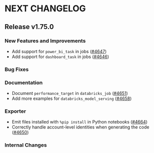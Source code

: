 # NEXT CHANGELOG

## Release v1.75.0

### New Features and Improvements

 * Add support for `power_bi_task` in jobs ([#4647](https://github.com/databricks/terraform-provider-databricks/pull/4647))
 * Add support for `dashboard_task` in jobs ([#4646](https://github.com/databricks/terraform-provider-databricks/pull/4646))

### Bug Fixes

### Documentation

 * Document `performance_target` in `databricks_job` ([#4651](https://github.com/databricks/terraform-provider-databricks/pull/4651))
 * Add more examples for `databricks_model_serving` ([#4658](https://github.com/databricks/terraform-provider-databricks/pull/4658))

### Exporter

 * Emit files installed with `%pip install` in Python notebooks ([#4664](https://github.com/databricks/terraform-provider-databricks/pull/4664))
 * Correctly handle account-level identities when generating the code ([#4650](https://github.com/databricks/terraform-provider-databricks/pull/4650))

### Internal Changes
